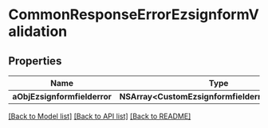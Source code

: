 # CommonResponseErrorEzsignformValidation

## Properties
Name | Type | Description | Notes
------------ | ------------- | ------------- | -------------
**aObjEzsignformfielderror** | **NSArray&lt;CustomEzsignformfielderrorResponse&gt;*** |  | 

[[Back to Model list]](../README.md#documentation-for-models) [[Back to API list]](../README.md#documentation-for-api-endpoints) [[Back to README]](../README.md)


